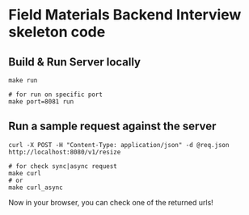 # Field Materials Backend Interview skeleton code

## Build & Run Server locally
```
make run

# for run on specific port
make port=8081 run
```

## Run a sample request against the server
```
curl -X POST -H "Content-Type: application/json" -d @req.json http://localhost:8080/v1/resize

# for check sync|async request
make curl
# or
make curl_async
```

Now in your browser, you can check one of the returned urls!

